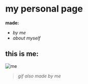 # **my personal page**
**made:**
* *by me*
* *about myself*

## this is me:
<img src="k.gif" alt="me">

>*gif also made by me*